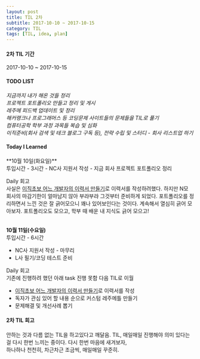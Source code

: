 ```yaml
---
layout: post
title: TIL 2차
subtitle: 2017-10-10 ~ 2017-10-15
category: TIL
tags: [TIL, idea, plan]
---
```

<h4>2차 TIL 기간</h4>
2017-10-10 ~ 2017-10-15

<h4>TODO LIST</h4>
<i class="fa fa-square-o" aria-hidden="true"> 지금까지 내가 해온 것들 정리</i><br/>
<i class="fa fa-square-o" aria-hidden="true"> 프로젝트 포트폴리오 만들고 정리 및 게시</i><br/>
<i class="fa fa-square-o" aria-hidden="true"> 레주메 피드백 업데이트 및 정리</i><br/>
<i class="fa fa-square-o" aria-hidden="true"> 해커랭크나 프로그래머스 등 코딩문제 사이트들의 문제들을 TIL로 풀기</i><br/>
<i class="fa fa-square-o" aria-hidden="true"> 컴퓨터공학 학부 과정 과목들 복습 및 심화</i><br/>
<i class="fa fa-square-o" aria-hidden="true"> 이직준비(회사 검색 및 테크 블로그 구독 등), 전략 수립 및 스터디 - 회사 리스트업 하기</i><br/>

<h4>Today I Learned</h4>
**10월 10일(화요일)**<br/>
투입시간 - 3시간
- NC사 지원서 작성
- 지금 회사 프로젝트 포트폴리오 정리

Daily 회고<br/>
사실은 [이직초보 어느 개발자의 이력서 만들기](http://woowabros.github.io/experience/2017/07/17/resume.html)로 이력서를 작성하려했다.
하지만 N모 회사의 마감기한이 얼마남지 않아 부랴부랴 그것부터 준비하게 되었다. 포트폴리오를 정리하면서 느낀 것은 잘 긁어모으니 꽤나 있어보인다는 것이다.
계속해서 열심히 긁어 모아보자. 포트폴리오도 모으고, 학부 때 배운 내 지식도 긁어 모으고!

<br/>**10월 11일(수요일)**<br/>
투입시간 - 6시간
- NC사 지원서 작성 - 마무리
- L사 필기/코딩 테스트 준비 

Daily 회고<br/>
기존에 진행하려 했던 아래 task 진행 못함 다음 TIL로 이월
- [이직초보 어느 개발자의 이력서 만들기](http://woowabros.github.io/experience/2017/07/17/resume.html)로 이력서를 작성
- 독자가 관심 있어 할 내용 순으로 커스텀 레주메틀 만들기
- 문제해결 및 개선사례 뽑기

<h4>2차 TIL 회고</h4>
안하는 것과 다름 없는 TIL을 하고있다고 깨달음. TIL, 매일매일 진행해야 의미 있다는걸 다시 한번 느끼는 중이다. 
다시 한번 마음에 새겨보자, <br/>하나하나 천천히, 차근차근 조금씩, 매일매일 꾸준히.<br/>